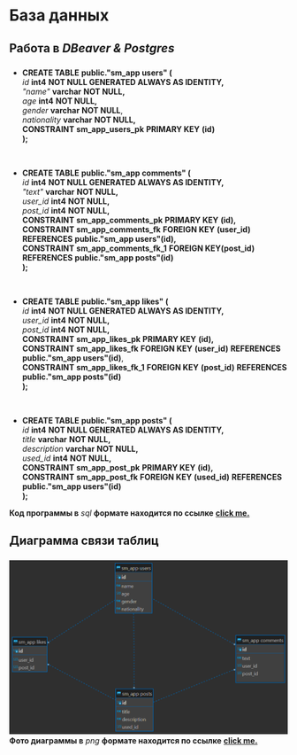 # __База данных__ 

## __Работа в *DBeaver & Postgres*__



### 
- **CREATE TABLE** __public."sm_app users" (__ <br/>
    *id* __int4__ **NOT NULL GENERATED ALWAYS AS IDENTITY,** <br/>
    *"name"* __varchar__ **NOT NULL,**<br/>
    *age* __int4__ **NOT NULL,**<br/>
    *gender* __varchar__ **NOT NULL**,<br/>
    *nationality* __varchar__ **NOT NULL,**<br/>
    **CONSTRAINT** __sm_app_users_pk__ **PRIMARY KEY** __(id)__<br/>
    __);__<br/>
<br/>

- **CREATE TABLE** __public."sm_app comments" (__ <br/>
    *id* __int4__ **NOT NULL GENERATED ALWAYS AS IDENTITY,**<br/>
    *"text"* __varchar__ **NOT NULL,**<br/>
    *user_id* __int4__ **NOT NULL,**<br/>
    *post_id* __int4__ **NOT NULL,**<br/>
    **CONSTRAINT** __sm_app_comments_pk__ **PRIMARY KEY** __(id),__<br/>
    **CONSTRAINT** __sm_app_comments_fk__ **FOREIGN KEY** __(user_id)__ **REFERENCES** __public."sm_app users"(id),__<br/>
    **CONSTRAINT** __sm_app_comments_fk_1__ **FOREIGN KEY**__(post_id)__ **REFERENCES** __public."sm_app posts"(id)__<br/>
    __);__<br/>
<br/>

- **CREATE TABLE** __public."sm_app likes" (__<br/>
    *id* __int4__ **NOT NULL GENERATED ALWAYS AS IDENTITY,**<br/>
    *user_id* __int4__ **NOT NULL,**<br/>
    *post_id* __int4__ **NOT NULL,**<br/>
    **CONSTRAINT** __sm_app_likes_pk__ **PRIMARY KEY** __(id),__<br/>
    **CONSTRAINT** __sm_app_likes_fk__ **FOREIGN KEY** __(user_id)__ **REFERENCES** __public."sm_app users"(id)__,<br/>
    **CONSTRAINT** __sm_app_likes_fk_1__ **FOREIGN KEY** __(__post_id__)__ **REFERENCES** __public."sm_app posts"(id)__<br/>
    __);__<br/>
<br/>

- **CREATE TABLE** __public."sm_app posts" (__<br/>
    *id* __int4__ **NOT NULL GENERATED ALWAYS AS IDENTITY,**<br/>
    *title* __varchar__ **NOT NULL,**<br/>
    *description* __varchar__ **NOT NULL,**<br/>
    *used_id* __int4__ **NOT NULL,**<br/>
    **CONSTRAINT** __sm_app_post_pk__ **PRIMARY KEY** __(id),__<br/>
    **CONSTRAINT** __sm_app_post_fk__ **FOREIGN KEY** __(used_id)__ **REFERENCES** __public."sm_app users"(id)__<br/>
    __);__<br/>

**Код программы в** *sql* **формате находится по ссылке** [**сlick me.**](https://github.com/DarthVaderOn/Home-Works/blob/master/10/Home%20Work%2010%20dump.sql)

## **Диаграмма связи таблиц**
### 
![diagrams](https://raw.githubusercontent.com/DarthVaderOn/Home-Works/master/10/Home%20Work%20%2310.png)<br/>
**Фото диаграммы в** *png* **формате находится по ссылке** [**click me.**](https://github.com/DarthVaderOn/Home-Works/blob/master/10/Home%20Work%20%2310.png)<br/>
